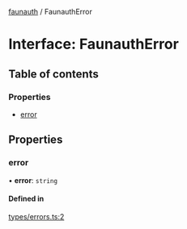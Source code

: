 [faunauth](../index.md) / FaunauthError

# Interface: FaunauthError

## Table of contents

### Properties

- [error](FaunauthError.md#error)

## Properties

### error

• **error**: `string`

#### Defined in

[types/errors.ts:2](https://github.com/alexnitta/faunauth/blob/b5e2f1f/src/types/errors.ts#L2)

